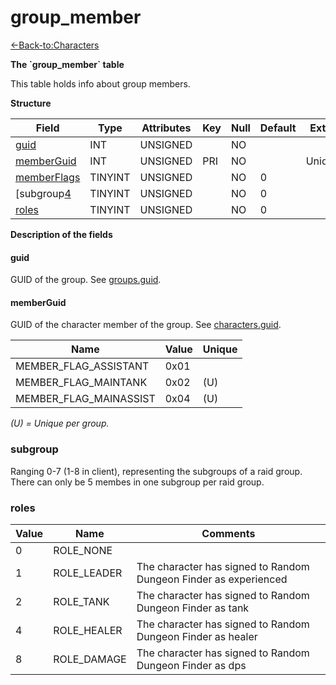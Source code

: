 # group\_member

[<-Back-to:Characters](database-characters.md)

**The \`group\_member\` table**

This table holds info about group members.

**Structure**

| Field            | Type    | Attributes | Key | Null | Default | Extra  | Comment |
| ---------------- |-------- | ---------- | --- | ---- | ------- | ------ | ------- |
| [guid][1]        | INT     | UNSIGNED   |     | NO   |         |        |         |
| [memberGuid][2]  | INT     | UNSIGNED   | PRI | NO   |         | Unique |         |
| [memberFlags][3] | TINYINT | UNSIGNED   |     | NO   | 0       |        |         |
| [subgroup[4]     | TINYINT | UNSIGNED   |     | NO   | 0       |        |         |
| [roles][5]       | TINYINT | UNSIGNED   |     | NO   | 0       |        |         |

[1]: #guid
[2]: #memberguid
[3]: #memberflags
[4]: #subgroup
[5]: #roles

**Description of the fields**

#### guid

GUID of the group. See [groups.guid](groups#guid).

#### memberGuid

GUID of the character member of the group. See [characters.guid](characters#guid).

| Name                   | Value | Unique |
|----------------------- | ----- | ------ |
| MEMBER_FLAG_ASSISTANT  | 0x01  |        |
| MEMBER_FLAG_MAINTANK   | 0x02  | (U)    |
| MEMBER_FLAG_MAINASSIST | 0x04  | (U)    |

*(U) = Unique per group.*

### subgroup

Ranging 0-7 (1-8 in client), representing the subgroups of a raid group.
There can only be 5 membes in one subgroup per raid group.

### roles

| Value | Name        | Comments                                                         |
|------ | ----------- | ---------------------------------------------------------------- |
| 0     | ROLE_NONE   |                                                                  |
| 1     | ROLE_LEADER | The character has signed to Random Dungeon Finder as experienced |
| 2     | ROLE_TANK   | The character has signed to Random Dungeon Finder as tank        |
| 4     | ROLE_HEALER | The character has signed to Random Dungeon Finder as healer      |
| 8     | ROLE_DAMAGE | The character has signed to Random Dungeon Finder as dps         |
